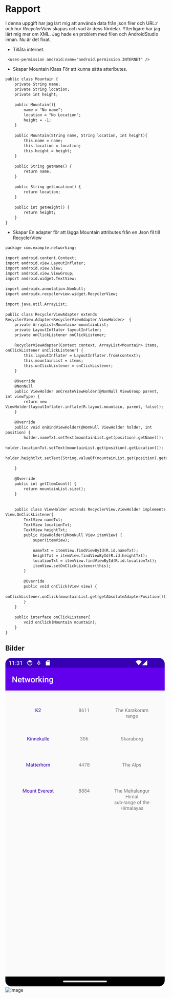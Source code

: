 
# Rapport

I denna uppgift har jag lärt mig att använda data från json filer och URL:r och hur *RecyclerView* skapas och vad är dess fördelar.
Ytterligare har jag lärt mig mer om XML.
Jag hade en problem med filen och AndroidStudio innan. Nu är det fixat.

- Tillåta internet.
```
 <uses-permission android:name="android.permission.INTERNET" />
```

- Skapar Mountain Klass För att kunna sätta atteributes.
```
public class Mountain {
    private String name;
    private String location;
    private int height;

    public Mountain(){
        name = "No name";
        location = "No Location";
        height = -1;
    }

    public Mountain(String name, String location, int height){
        this.name = name;
        this.location = location;
        this.height = height;
    }

    public String getName() {
        return name;
    }

    public String getLocation() {
        return location;
    }

    public int getHeight() {
        return height;
    }
}
```


- Skapar En adapter för att lägga Mountain attributes från en Json fil till RecyclerView
```
package com.example.networking;

import android.content.Context;
import android.view.LayoutInflater;
import android.view.View;
import android.view.ViewGroup;
import android.widget.TextView;

import androidx.annotation.NonNull;
import androidx.recyclerview.widget.RecyclerView;

import java.util.ArrayList;

public class RecyclerViewAdapter extends RecyclerView.Adapter<RecyclerViewAdapter.ViewHolder>  {
    private ArrayList<Mountain> mountainList;
    private LayoutInflater layoutInflater;
    private onClickListener onClickListener;

    RecyclerViewAdapter(Context context, ArrayList<Mountain> items, onClickListener onClickListener) {
        this.layoutInflater = LayoutInflater.from(context);
        this.mountainList = items;
        this.onClickListener = onClickListener;
    }

    @Override
    @NonNull
    public ViewHolder onCreateViewHolder(@NonNull ViewGroup parent, int viewType) {
        return new ViewHolder(layoutInflater.inflate(R.layout.mountain, parent, false));
    }

    @Override
    public void onBindViewHolder(@NonNull ViewHolder holder, int position) {
        holder.nameTxt.setText(mountainList.get(position).getName());
        holder.locationTxt.setText(mountainList.get(position).getLocation());
        holder.heightTxt.setText(String.valueOf(mountainList.get(position).getHeight()));

    }

    @Override
    public int getItemCount() {
        return mountainList.size();
    }


    public class ViewHolder extends RecyclerView.ViewHolder implements View.OnClickListener{
        TextView nameTxt;
        TextView locationTxt;
        TextView heightTxt;
        public ViewHolder(@NonNull View itemView) {
            super(itemView);

            nameTxt = itemView.findViewById(R.id.nameTxt);
            heightTxt = itemView.findViewById(R.id.heightTxt);
            locationTxt = itemView.findViewById(R.id.locationTxt);
            itemView.setOnClickListener(this);
        }

        @Override
        public void onClick(View view) {
            onClickListener.onClick(mountainList.get(getAbsoluteAdapterPosition()));
        }
    }

    public interface onClickListener{
        void onClick(Mountain mountain);
    }
}
```

## Bilder
![Screenshot_20240430_233121.png](Screenshot_20240430_233121.png)
![image](https://github.com/c22abdal/mobileapp-programming-networking/assets/164885086/9550a68b-2469-4204-8d6f-e36550dfccf7)

